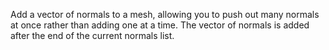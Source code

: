 Add a vector of normals to a mesh, allowing you to push out many normals at once rather than adding one at a time. The vector of normals is added after the end of the current normals list.
